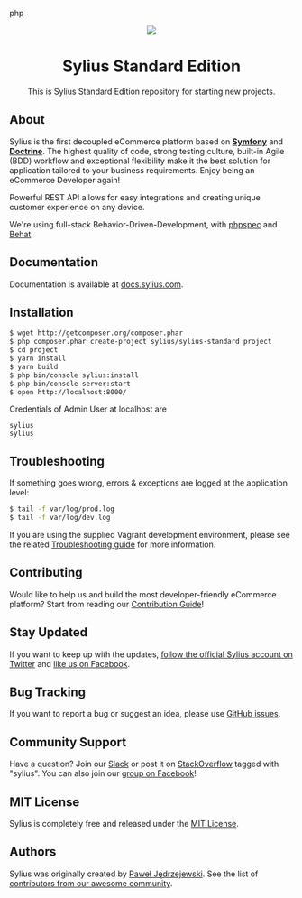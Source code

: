 php<p align="center">
    <a href="https://sylius.com" target="_blank">
        <img src="https://demo.sylius.com/assets/shop/img/logo.png" />
    </a>
</p>

<h1 align="center">Sylius Standard Edition</h1>

<p align="center">This is Sylius Standard Edition repository for starting new projects.</p>

About
-----

Sylius is the first decoupled eCommerce platform based on [**Symfony**](http://symfony.com) and [**Doctrine**](http://doctrine-project.org). 
The highest quality of code, strong testing culture, built-in Agile (BDD) workflow and exceptional flexibility make it the best solution for application tailored to your business requirements. 
Enjoy being an eCommerce Developer again!

Powerful REST API allows for easy integrations and creating unique customer experience on any device.

We're using full-stack Behavior-Driven-Development, with [phpspec](http://phpspec.net) and [Behat](http://behat.org)

Documentation
-------------

Documentation is available at [docs.sylius.com](http://docs.sylius.com).

Installation
------------

```bash
$ wget http://getcomposer.org/composer.phar
$ php composer.phar create-project sylius/sylius-standard project
$ cd project
$ yarn install
$ yarn build
$ php bin/console sylius:install
$ php bin/console server:start
$ open http://localhost:8000/
```

Credentials of Admin User at localhost are
```
sylius
sylius
``` 


Troubleshooting
---------------

If something goes wrong, errors & exceptions are logged at the application level:

```bash
$ tail -f var/log/prod.log
$ tail -f var/log/dev.log
```

If you are using the supplied Vagrant development environment, please see the related [Troubleshooting guide](etc/vagrant/README.md#Troubleshooting) for more information.

Contributing
------------

Would like to help us and build the most developer-friendly eCommerce platform? Start from reading our [Contribution Guide](https://docs.sylius.com/en/latest/contributing/)!

Stay Updated
------------

If you want to keep up with the updates, [follow the official Sylius account on Twitter](http://twitter.com/Sylius) and [like us on Facebook](https://www.facebook.com/SyliusEcommerce/).

Bug Tracking
------------

If you want to report a bug or suggest an idea, please use [GitHub issues](https://github.com/Sylius/Sylius/issues).

Community Support
-----------------

Have a question? Join our [Slack](https://slackinvite.me/to/sylius-devs) or post it on [StackOverflow](http://stackoverflow.com) tagged with "sylius". You can also join our [group on Facebook](https://www.facebook.com/groups/sylius/)!

MIT License
-----------

Sylius is completely free and released under the [MIT License](https://github.com/Sylius/Sylius/blob/master/LICENSE).

Authors
-------

Sylius was originally created by [Paweł Jędrzejewski](http://pjedrzejewski.com).
See the list of [contributors from our awesome community](https://github.com/Sylius/Sylius/contributors).
